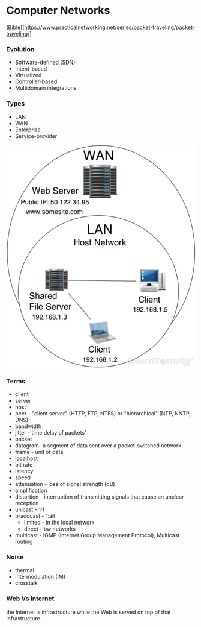 # Computer Networks

(Bible)[https://www.practicalnetworking.net/series/packet-traveling/packet-traveling/]

### Evolution

* Software-defined (SDN)
* Intent-based
* Virtualized
* Controller-based
* Multidomain integrations

### Types

* LAN
* WAN
* Enterprise
* Service-provider

![](imgs/network.webp)

### Terms

* client
* server
* host
* peer - "client server" (HTTP, FTP, NTFS) or "hierarchical" (NTP, NNTP, DNS)
* bandwidth
* jitter - time delay of packets'
* packet
* datagram- a segment of data sent over a packet-switched network
* frame - unit of data
* localhost
* bit rate
* latency
* speed
* attenuation - loss of signal strength (dB)
* amplification
* distortion - interruption of transmitting signals that cause an unclear reception
* unicast - 1:1
* braodcast - 1:all
  * limited -  in the local network
  * direct - bw networks
* multicast - IGMP (Internet Group Management Protocol), Multicast routing

### Noise

* thermal
* intermodulation (IM)
* crosstalk

### Web Vs Internet

the Internet is infrastructure while the Web is served on top of that infrastructure. 